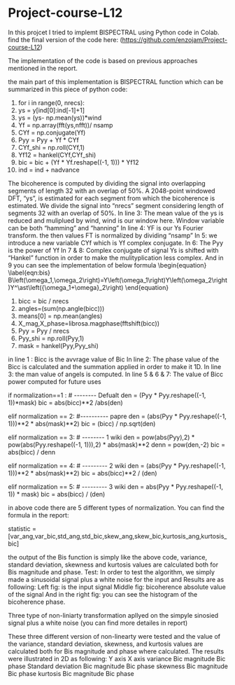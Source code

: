 # Project-course-L12


In this projcet I tried to implemt BISPECTRAL using Python code in Colab.
find the final version of the code here: (https://github.com/enzojam/Project-course-L12)

The implementation of the code is based on previous approaches mentioned in the report.

the main part of this implementation is BISPECTRAL function which can be summarized in this piece of python code:

1.	for i in range(0, nrecs):
2.	ys = y[ind[0]:ind[-1]+1]
3.	ys = (ys- np.mean(ys))*wind
4.	Yf = np.array(fft(ys,nfft))/ nsamp
5.	CYf = np.conjugate(Yf)
6.	Pyy = Pyy + Yf * CYf
7.	CYf_shi = np.roll(CYf,1)
8.	Yf12 = hankel(CYf,CYf_shi)
9.	bic = bic + (Yf * Yf.reshape((-1, 1))) * Yf12
10.	ind = ind + nadvance

The bicoherence is computed by dividing the signal into overlapping segments of length 32 with an overlap of 50%. A 2048-point windowed DFT, “ys”, is estimated for each segment from which the bicoherence is estimated. We divide the signal into “nrecs” segment considering length of segments 32 with an overlap of 50%. 
In line 3:
The mean value of the ys is reduced and muliplued by wind, wind is our window here. Window variable can be both “hamming” and “hanning”
In line 4:
YF is our Ys Fourier transform. the then values FT is normalized by dividing “nsamp”
In 5: we introduce a new variable CYf which is Yf complex conjugate.
In 6: 
The Pyy is the power of Yf 
In 7 & 8: 
Complex conjugate of signal Ys is shifted with “Hankel” function  in order to make the mulityplication less complex.
And in 9 you can see the implementation of below formula 
\begin{equation}
\label{eqn:bis}
B\left(\omega_1,\omega_2\right)=Y\left(\omega_1\right)Y\left(\omega_2\right)Y^\ast\left({\omega_1+\omega}_2\right)
\end{equation}

1.	bicc     = bic / nrecs
2.	angles=(sum(np.angle(bicc)))
3.	means[0] = np.mean(angles)
4.	X_mag,X_phase=librosa.magphase(fftshift(bicc)) 
5.	Pyy     = Pyy  / nrecs
6.	Pyy_shi = np.roll(Pyy,1)
7.	mask = hankel(Pyy,Pyy_shi)

in line 1 :
Bicc is the avvrage value of Bic 
In line 2: 
The phase value of the Bicc is calculated and the summation applied in order to make it 1D.
In line 3: the man value of angels is computed.
In line 5 & 6 & 7: 
The value of Bicc power computed for future uses

  if normalization==1 : # -------- Defualt
    den = (Pyy * Pyy.reshape((-1, 1))*mask) 
    bic = abs(bicc)**2 /abs(den) 

  elif normalization == 2: #---------- papre
    den = (abs(Pyy * Pyy.reshape((-1, 1)))**2 * abs(mask)**2) 
    bic = (bicc) / np.sqrt(den) 

  elif normalization == 3:  # -------- 1 wiki
    den = pow(abs(Pyy),2) * pow(abs(Pyy.reshape((-1, 1))),2) * abs(mask)**2
    denn = pow(den,-2)
    bic = abs(bicc) / denn

  elif normalization == 4: # --------- 2 wiki
    den = (abs(Pyy * Pyy.reshape((-1, 1)))**2 * abs(mask)**2) 
    bic = abs(bicc)**2  / (den) 

  elif normalization == 5: # --------- 3 wiki
    den = abs(Pyy * Pyy.reshape((-1, 1)) * mask)
    bic = abs(bicc)  / (den) 

in above code there are 5 different types of normalization. You can find the formula in the report:

statistic = [var_ang,var_bic,std_ang,std_bic,skew_ang,skew_bic,kurtosis_ang,kurtosis_bic]

the output of the Bis function is simply like the above code,
variance, standard deviation, skewness and kurtosis values are calculated both for Bis magnitude and phase.
Test:
In order to test the algorithm, we simply made a sinusoidal signal plus a white noise for the input and 
Results are as following: 
Left fig: is the input signal 
Middle fig: bicoherence absolute value of the signal 
And in the right fig: you can see the histogram of the bicoherence phase.

  



Three type of non-liniarty transformation apllyed on the simpyle sinosied signal plus a white noise (you can find more detailes in report)

These three different version of non-linearty were tested and the value of the variance, standard deviation, skewness, and kurtosis values are calculated both for Bis magnitude and phase where calculated. The results were illustrated in 2D as following:
	Y axis	X axis
variance	Bic magnitude	Bic phase
Standard deviation	Bic magnitude	Bic phase
skewness	Bic magnitude	Bic phase
kurtosis	Bic magnitude	Bic phase
 

   
